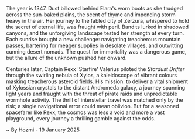 
The year is 1347.  Dust billowed behind Elara's worn boots as she trudged across the sun-baked plains, the scent of thyme and impending storm heavy in the air.  Her journey to the fabled city of Zerzura, whispered to hold the secret of eternal life, was fraught with peril. Bandits lurked in shadowed canyons, and the unforgiving landscape tested her strength at every turn.  Each sunrise brought a new challenge: navigating treacherous mountain passes, bartering for meager supplies in desolate villages, and outwitting cunning desert nomads. The quest for immortality was a dangerous game, but the allure of the unknown pushed her onward.

Centuries later, Captain Rexx 'Starfire' Valerius piloted the *Stardust Drifter* through the swirling nebula of Xylos, a kaleidoscope of vibrant colours masking treacherous asteroid fields. His mission: to deliver a vital shipment of Xylossian crystals to the distant Andromeda galaxy, a journey spanning light years and fraught with the threat of pirate raids and unpredictable wormhole activity.  The thrill of interstellar travel was matched only by the risk;  a single navigational error could mean oblivion. But for a seasoned spacefarer like Rexx, the cosmos was less a void and more a vast playground, every journey a thrilling gamble against the odds.

~ By Hozmi - 19 January 2025
